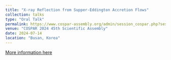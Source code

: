 ```yaml
---
title: "X-ray Reflection from Supper-Eddington Accretion Flows"
collection: talks
type: "Oral Talk"
permalink: https://www.cospar-assembly.org/admin/session_cospar.php?session=1244
venue: "COSPAR 2024 45th Scientific Assembly"
date: 2024-07-14
location: "Busan, Korea"
---
```


[More information here](https://www.cospar-assembly.org/admin/session_cospar.php?session=1244)

